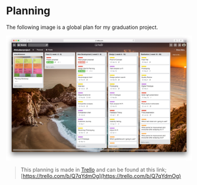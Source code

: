 # Planning
The following image is a global plan for my graduation project.

![Trello planning](../assets/images/trello-board-planning.jpg)

> This planning is made in [Trello](https://trello.com) and can be found at this link; [https://trello.com/b/Q7qYdmOg](https://trello.com/b/Q7qYdmOg)
